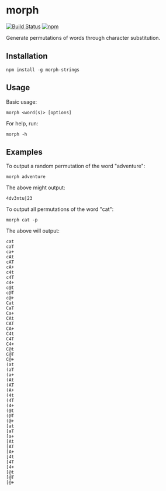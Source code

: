 # morph

[![Build Status](https://travis-ci.org/kyleoliveiro/morph.svg?branch=master)](https://travis-ci.org/kyleoliveiro/morph)
[![npm](https://img.shields.io/npm/v/morph-strings.svg)](https://www.npmjs.com/package/morph-strings)

Generate permutations of words through character substitution.

## Installation

	npm install -g morph-strings

## Usage

Basic usage:

	morph <word(s)> [options]

For help, run:

	morph -h

## Examples

To output a random permutation of the word "adventure":

	morph adventure

The above might output:

	4dv3ntu|23

To output all permutations of the word "cat":

	morph cat -p

The above will output:

	cat
	caT
	ca+
	cAt
	cAT
	cA+
	c4t
	c4T
	c4+
	c@t
	c@T
	c@+
	Cat
	CaT
	Ca+
	CAt
	CAT
	CA+
	C4t
	C4T
	C4+
	C@t
	C@T
	C@+
	(at
	(aT
	(a+
	(At
	(AT
	(A+
	(4t
	(4T
	(4+
	(@t
	(@T
	(@+
	[at
	[aT
	[a+
	[At
	[AT
	[A+
	[4t
	[4T
	[4+
	[@t
	[@T
	[@+
